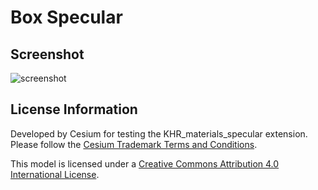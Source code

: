 # Box Specular

## Screenshot

![screenshot](screenshot/screenshot.png)

## License Information

Developed by Cesium for testing the KHR_materials_specular extension. Please follow the [Cesium Trademark Terms and Conditions](https://github.com/AnalyticalGraphicsInc/cesium/wiki/CesiumTrademark.pdf).

This model is licensed under a [Creative Commons Attribution 4.0 International License](http://creativecommons.org/licenses/by/4.0/).

